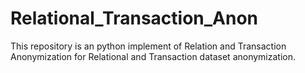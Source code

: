 Relational_Transaction_Anon
===========================

This repository is an python implement of Relation and Transaction Anonymization for Relational and Transaction dataset anonymization. 
